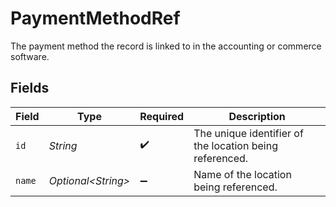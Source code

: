 # PaymentMethodRef

The payment method the record is linked to in the accounting or commerce software.


## Fields

| Field                                                   | Type                                                    | Required                                                | Description                                             |
| ------------------------------------------------------- | ------------------------------------------------------- | ------------------------------------------------------- | ------------------------------------------------------- |
| `id`                                                    | *String*                                                | :heavy_check_mark:                                      | The unique identifier of the location being referenced. |
| `name`                                                  | *Optional\<String>*                                     | :heavy_minus_sign:                                      | Name of the location being referenced.                  |